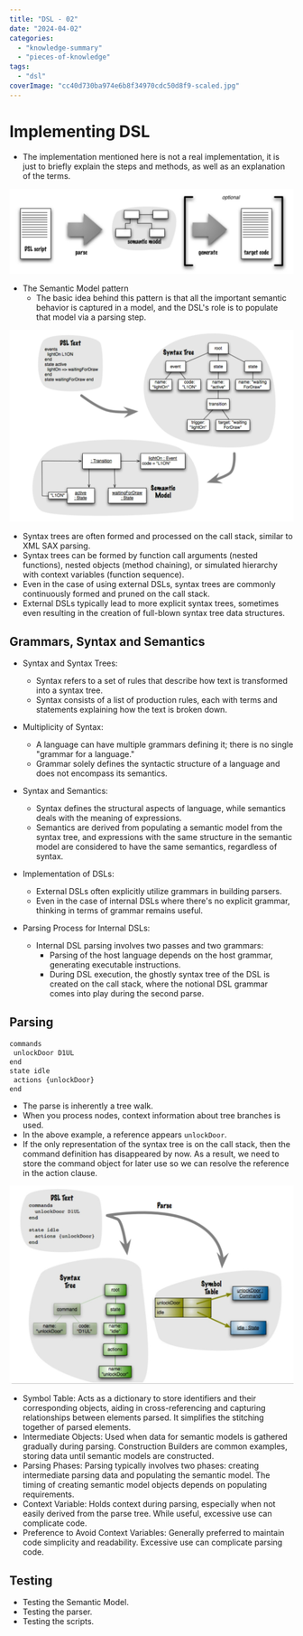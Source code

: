 ```yaml
---
title: "DSL - 02"
date: "2024-04-02"
categories: 
  - "knowledge-summary"
  - "pieces-of-knowledge"
tags: 
  - "dsl"
coverImage: "cc40d730ba974e6b8f34970cdc50d8f9-scaled.jpg"
---
```


# Implementing DSL

- The implementation mentioned here is not a real implementation, it is just to briefly explain the steps and methods, as well as an explanation of the terms.

![](images/screenshot-1712107356117.png)

- The Semantic Model pattern
    - The basic idea behind this pattern is that all the important semantic behavior is captured in a model, and the DSL's role is to populate that model via a parsing step.

![](images/screenshot-1712108723658.png)

- Syntax trees are often formed and processed on the call stack, similar to XML SAX parsing.
- Syntax trees can be formed by function call arguments (nested functions), nested objects (method chaining), or simulated hierarchy with context variables (function sequence).
- Even in the case of using external DSLs, syntax trees are commonly continuously formed and pruned on the call stack.
- External DSLs typically lead to more explicit syntax trees, sometimes even resulting in the creation of full-blown syntax tree data structures.

## Grammars, Syntax and Semantics

- Syntax and Syntax Trees:
    
    - Syntax refers to a set of rules that describe how text is transformed into a syntax tree.
    - Syntax consists of a list of production rules, each with terms and statements explaining how the text is broken down.
- Multiplicity of Syntax:
    
    - A language can have multiple grammars defining it; there is no single "grammar for a language."
    - Grammar solely defines the syntactic structure of a language and does not encompass its semantics.
- Syntax and Semantics:
    
    - Syntax defines the structural aspects of language, while semantics deals with the meaning of expressions.
    - Semantics are derived from populating a semantic model from the syntax tree, and expressions with the same structure in the semantic model are considered to have the same semantics, regardless of syntax.
- Implementation of DSLs:
    
    - External DSLs often explicitly utilize grammars in building parsers.
    - Even in the case of internal DSLs where there's no explicit grammar, thinking in terms of grammar remains useful.
- Parsing Process for Internal DSLs:
    
    - Internal DSL parsing involves two passes and two grammars:
        - Parsing of the host language depends on the host grammar, generating executable instructions.
        - During DSL execution, the ghostly syntax tree of the DSL is created on the call stack, where the notional DSL grammar comes into play during the second parse.

## Parsing

```
commands
 unlockDoor D1UL
end
state idle
 actions {unlockDoor}
end
```

- The parse is inherently a tree walk.
- When you process nodes, context information about tree branches is used.
- In the above example, a reference appears `unlockDoor`.
- If the only representation of the syntax tree is on the call stack, then the command definition has disappeared by now. As a result, we need to store the command object for later use so we can resolve the reference in the action clause.

![](images/screenshot-1712112649372.png)

- Symbol Table: Acts as a dictionary to store identifiers and their corresponding objects, aiding in cross-referencing and capturing relationships between elements parsed. It simplifies the stitching together of parsed elements.
- Intermediate Objects: Used when data for semantic models is gathered gradually during parsing. Construction Builders are common examples, storing data until semantic models are constructed.
- Parsing Phases: Parsing typically involves two phases: creating intermediate parsing data and populating the semantic model. The timing of creating semantic model objects depends on populating requirements.
- Context Variable: Holds context during parsing, especially when not easily derived from the parse tree. While useful, excessive use can complicate code.
- Preference to Avoid Context Variables: Generally preferred to maintain code simplicity and readability. Excessive use can complicate parsing code.

## Testing

- Testing the Semantic Model.
- Testing the parser.
- Testing the scripts.
